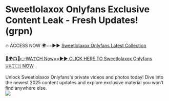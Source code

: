 # Sweetlolaxox Onlyfans Exclusive Content Leak - Fresh Updates! (grpn)

🔥 ACCESS NOW 🌍==►► <a href="https://tinyurl.com/kvy9nzfs" rel="nofollow">Sweetlolaxox Onlyfans Latest Collection</a>
<br><br>
[🔴🌍📺📱👉WA𝚃CH Now==►► CLICK HERE TO Sweetlolaxox Onlyfans 𝚆𝙰𝚃𝙲𝙷 NOW](https://tinyurl.com/kvy9nzfs)
<br><br>
Unlock Sweetlolaxox Onlyfans's private videos and photos today! Dive into the newest 2025 content updates and explore exclusive material you won’t find anywhere else.
<br>
<a href="https://tinyurl.com/kvy9nzfs" rel="nofollow" data-target="animated-image.originalLink"><img src="https://camo.githubusercontent.com/8a4f000d20f83aca3bf7ec5f350d767afa0574a8a352519fd8cfa583a6f93a33/68747470733a2f2f692e696d6775722e636f6d2f644a486b345a712e676966" data-canonical-src="https://i.imgur.com/dJHk4Zq.gif" style="max-width: 100%; display: inline-block;" data-target="animated-image.originalImage"></a>
<br>
